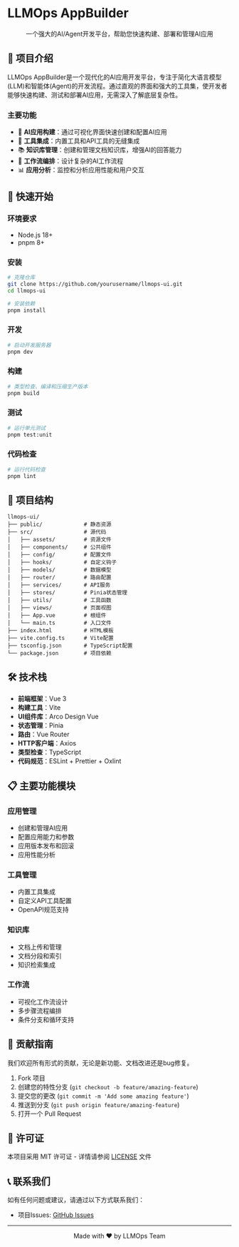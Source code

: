 # LLMOps AppBuilder

<div align="center">
  <p>一个强大的AI/Agent开发平台，帮助您快速构建、部署和管理AI应用</p>
</div>

## 📖 项目介绍

LLMOps AppBuilder是一个现代化的AI应用开发平台，专注于简化大语言模型(LLM)和智能体(Agent)的开发流程。通过直观的界面和强大的工具集，使开发者能够快速构建、测试和部署AI应用，无需深入了解底层复杂性。

### 主要功能

- 🤖 **AI应用构建**：通过可视化界面快速创建和配置AI应用
- 🔧 **工具集成**：内置工具和API工具的无缝集成
- 📚 **知识库管理**：创建和管理文档知识库，增强AI的回答能力
- 🔄 **工作流编排**：设计复杂的AI工作流程
- 📊 **应用分析**：监控和分析应用性能和用户交互

## 🚀 快速开始

### 环境要求

- Node.js 18+
- pnpm 8+

### 安装

```bash
# 克隆仓库
git clone https://github.com/yourusername/llmops-ui.git
cd llmops-ui

# 安装依赖
pnpm install
```

### 开发

```bash
# 启动开发服务器
pnpm dev
```

### 构建

```bash
# 类型检查、编译和压缩生产版本
pnpm build
```

### 测试

```bash
# 运行单元测试
pnpm test:unit
```

### 代码检查

```bash
# 运行代码检查
pnpm lint
```

## 🧩 项目结构

```
llmops-ui/
├── public/             # 静态资源
├── src/                # 源代码
│   ├── assets/         # 资源文件
│   ├── components/     # 公共组件
│   ├── config/         # 配置文件
│   ├── hooks/          # 自定义钩子
│   ├── models/         # 数据模型
│   ├── router/         # 路由配置
│   ├── services/       # API服务
│   ├── stores/         # Pinia状态管理
│   ├── utils/          # 工具函数
│   ├── views/          # 页面视图
│   ├── App.vue         # 根组件
│   └── main.ts         # 入口文件
├── index.html          # HTML模板
├── vite.config.ts      # Vite配置
├── tsconfig.json       # TypeScript配置
└── package.json        # 项目依赖
```

## 🛠️ 技术栈

- **前端框架**：Vue 3
- **构建工具**：Vite
- **UI组件库**：Arco Design Vue
- **状态管理**：Pinia
- **路由**：Vue Router
- **HTTP客户端**：Axios
- **类型检查**：TypeScript
- **代码规范**：ESLint + Prettier + Oxlint

## 📋 主要功能模块

### 应用管理

- 创建和管理AI应用
- 配置应用能力和参数
- 应用版本发布和回滚
- 应用性能分析

### 工具管理

- 内置工具集成
- 自定义API工具配置
- OpenAPI规范支持

### 知识库

- 文档上传和管理
- 文档分段和索引
- 知识检索集成

### 工作流

- 可视化工作流设计
- 多步骤流程编排
- 条件分支和循环支持

## 🤝 贡献指南

我们欢迎所有形式的贡献，无论是新功能、文档改进还是bug修复。

1. Fork 项目
2. 创建您的特性分支 (`git checkout -b feature/amazing-feature`)
3. 提交您的更改 (`git commit -m 'Add some amazing feature'`)
4. 推送到分支 (`git push origin feature/amazing-feature`)
5. 打开一个 Pull Request

## 📄 许可证

本项目采用 MIT 许可证 - 详情请参阅 [LICENSE](LICENSE) 文件

## 📞 联系我们

如有任何问题或建议，请通过以下方式联系我们：

- 项目Issues: [GitHub Issues](https://github.com/v833/llmops-ui/issues)

---

<div align="center">
  <p>Made with ❤️ by LLMOps Team</p>
</div>
